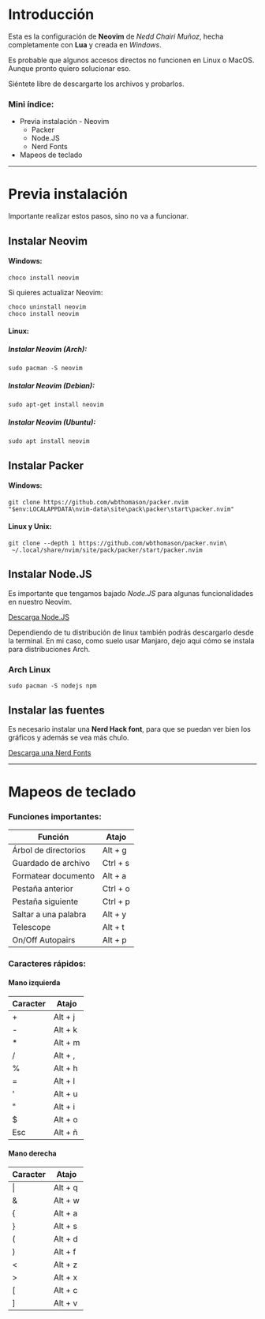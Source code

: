 # Introducción

Esta es la configuración de **Neovim** de _Nedd Chairi Muñoz_, hecha completamente con **Lua** y creada en _Windows_.

Es probable que algunos accesos directos no funcionen en Linux o MacOS. Aunque pronto quiero solucionar eso.

Siéntete libre de descargarte los archivos y probarlos.

### Mini índice:

- Previa instalación
      - Neovim
  - Packer
  - Node.JS
  - Nerd Fonts
- Mapeos de teclado

---

# Previa instalación

Importante realizar estos pasos, sino no va a funcionar.

## Instalar Neovim

#### Windows:

```
choco install neovim
```

Si quieres actualizar Neovim:

```
choco uninstall neovim
choco install neovim
```

#### Linux:

##### Instalar Neovim (Arch):

```
sudo pacman -S neovim
```

##### Instalar Neovim (Debian):

```
sudo apt-get install neovim
```

##### Instalar Neovim (Ubuntu):

```
sudo apt install neovim
```

## Instalar Packer

#### Windows:

```
git clone https://github.com/wbthomason/packer.nvim "$env:LOCALAPPDATA\nvim-data\site\pack\packer\start\packer.nvim"
```

#### Linux y Unix:

```
git clone --depth 1 https://github.com/wbthomason/packer.nvim\
 ~/.local/share/nvim/site/pack/packer/start/packer.nvim
```

## Instalar Node.JS

Es importante que tengamos bajado _Node.JS_ para algunas funcionalidades en nuestro Neovim.

[Descarga Node.JS](https://nodejs.org/es/download/)

Dependiendo de tu distribución de linux también podrás descargarlo desde la terminal. En mi caso, como suelo usar Manjaro, dejo aqui cómo se instala para distribuciones Arch.

### Arch Linux

```
sudo pacman -S nodejs npm
```

## Instalar las fuentes

Es necesario instalar una **Nerd Hack font**, para que se puedan ver bien los gráficos y además se vea más chulo.

[Descarga una Nerd Fonts](https://www.nerdfonts.com)

---

# Mapeos de teclado

### Funciones importantes:

| **Función**          | **Atajo** |
| -------------------- | --------- |
| Árbol de directorios | Alt + g   |
| Guardado de archivo  | Ctrl + s  |
| Formatear documento  | Alt + a   |
| Pestaña anterior     | Ctrl + o  |
| Pestaña siguiente    | Ctrl + p  |
| Saltar a una palabra | Alt + y   |
| Telescope            | Alt + t   |
| On/Off Autopairs     | Alt + p   |

### Caracteres rápidos:

#### Mano izquierda

| **Caracter** | **Atajo** |
| ------------ | --------- |
| +            | Alt + j   |
| -            | Alt + k   |
| \*           | Alt + m   |
| /            | Alt + ,   |
| %            | Alt + h   |
| =            | Alt + l   |
| '            | Alt + u   |
| "            | Alt + i   |
| $            | Alt + o   |
| Esc          | Alt + ñ   |

#### Mano derecha

| **Caracter** | **Atajo** |
| ------------ | --------- |
| \|           | Alt + q   |
| &            | Alt + w   |
| {            | Alt + a   |
| }            | Alt + s   |
| (            | Alt + d   |
| )            | Alt + f   |
| <            | Alt + z   |
| >            | Alt + x   |
| [            | Alt + c   |
| ]            | Alt + v   |
